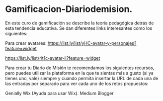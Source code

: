 # Gamificacion-Diariodemision.
En este curo de gamificación se describe la teoría pedagógica detrás de esta tendencia educativa. Se dan diferentes links interesantes como los siguientes:

Para crear avatares:
https://list.ly/list/yHC-avatar-y-personajes?feature=widget

https://list.ly/list/4t1c-avatar-ii?feature=widget


Para crear tu Diario de Misión te recomendamos los siguientes recursos, pero puedes utilizar la plataforma en la que te sientas más a gusto (si ya tienes uno, vale) siempre y cuando permita insertar la URL de cada una de las entradas por separado para ver cada uno de los retos propuestos:

Genially
Wix (Ayuda para usar Wix).
Medium
Blogger
